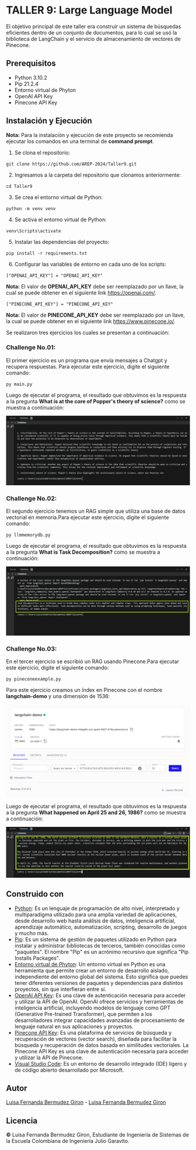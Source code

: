 # TALLER 9: Large Language Model

El objetivo principal de este taller era construir un sistema de búsquedas eficientes dentro de un conjunto de documentos, para lo cual se usó la biblioteca de LangChain y el servicio de almacenamiento de vectores de Pinecone. 

## Prerequisitos

* Python 3.10.2
* Pip 21.2.4 
* Entorno virtual de Phyton
* OpenAI API Key
* Pinecone API Key

## Instalación y Ejecución

**Nota:** Para la instalación y ejecución de este proyecto se recomienda ejecutar los comandos en una terminal de **command prompt**.

1. Se clona el repositorio:

```
git clone https://github.com/AREP-2024/Taller9.git
```

2. Ingresamos a la carpeta del repositorio que clonamos anteriormente:

```
cd Taller9
```

3. Se crea el entorno virtual de Python:

```
python -m venv venv
```
4. Se activa el entorno virtual de Python:

```
venv\Scripts\activate
```
5. Instalar las dependencias del proyecto:

```
pip install -r requirements.txt
```
6. Configurar las variables de entorno en cada uno de los scripts:

```
["OPENAI_API_KEY"] = "OPENAI_API_KEY"
```

**Nota:** El valor de **OPENAI_API_KEY** debe ser reemplazado por un llave, la cual se puede obtener en el siguiente link https://openai.com/.

```
["PINECONE_API_KEY"] = "PINECONE_API_KEY"
```

**Nota:** El valor de **PINECONE_API_KEY** debe ser reemplazado por un llave, la cual se puede obtener en el siguiente link https://www.pinecone.io/.

Se realizaron tres ejercicios los cuales se presentan a continuación: 

### Challenge No.01:
El primer ejercicio es un programa que envía mensajes a Chatgpt y recupera respuestas. Para ejecutar este ejercicio, digite el siguiente comando:

```
py main.py
```
Luego de ejecutar el programa, el resultado que obtuvimos es la respuesta a la pregunta **What is at the core of Popper's theory of science?** como se muestra a continuación:

![](imagenes/Imagen1.png)

### Challenge No.02:
El segundo ejercicio tenemos un RAG simple que utiliza una base de datos vectorial en memoria.Para ejecutar este ejercicio, digite el siguiente comando:

```
py llmmemorydb.py
```

Luego de ejecutar el programa, el resultado que obtuvimos es la respuesta a la pregunta **What is Task Decomposition?** como se muestra a continuación:

![](imagenes/Imagen2.png)

### Challenge No.03:
En el tercer ejercicio se escribió un RAG usando Pinecone.Para ejecutar este ejercicio, digite el siguiente comando:

```
py pineconeexample.py
```
Para este ejercicio creamos un índex en Pinecone con el nombre **langchain-demo** y una dimensión de 1536: 

![](imagenes/Index.png)

Luego de ejecutar el programa, el resultado que obtuvimos es la respuesta a la pregunta **What happened on April 25 and 26, 1986?** como se muestra a continuación:

![](imagenes/Imagen3.png)

## Construido con

* [Python](https://www.python.org/): Es un lenguaje de programación de alto nivel, interpretado y multiparadigma utilizado para una amplia variedad de aplicaciones, desde desarrollo web hasta análisis de datos, inteligencia artificial, aprendizaje automático, automatización, scripting, desarrollo de juegos y mucho más. 
* [Pip](https://pypi.org/project/pip/): Es un sistema de gestión de paquetes utilizado en Python para instalar y administrar bibliotecas de terceros, también conocidas como "paquetes". El nombre "Pip" es un acrónimo recursivo que significa "Pip Installs Packages".
* [Entorno virtual de Phyton](https://www.python.org/):
Un entorno virtual en Python es una herramienta que permite crear un entorno de desarrollo aislado, independiente del entorno global del sistema. Esto significa que puedes tener diferentes versiones de paquetes y dependencias para distintos proyectos, sin que interfieran entre sí. 
* [OpenAI API Key](https://openai.com/): Es una clave de autenticación necesaria para acceder y utilizar la API de OpenAI. OpenAI ofrece servicios y herramientas de inteligencia artificial, incluyendo modelos de lenguaje como GPT (Generative Pre-trained Transformer), que permiten a los desarrolladores integrar capacidades avanzadas de procesamiento de lenguaje natural en sus aplicaciones y proyectos.
* [Pinecone API Key](https://www.pinecone.io/): Es una plataforma de servicios de búsqueda y recuperación de vectores (vector search), diseñada para facilitar la búsqueda y recuperación de datos basada en similitudes vectoriales. La Pinecone API Key es una clave de autenticación necesaria para acceder y utilizar la API de Pinecone.
* [Visual Studio Code](https://code.visualstudio.com/): Es un entorno de desarrollo integrado (IDE) ligero y de código abierto desarrollado por Microsoft.

## Autor
[Luisa Fernanda Bermudez Giron](https://www.linkedin.com/in/luisa-fernanda-bermudez-giron-b84001262/) - [Luisa Fernanda Bermudez Giron](https://github.com/LuisaGiron)

## Licencia 
**©** Luisa Fernanda Bermudez Giron, Estudiante de Ingeniería de Sistemas de la Escuela Colombiana de Ingeniería Julio Garavito.